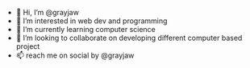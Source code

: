- 👋 Hi, I’m @grayjaw
- 👀 I’m interested in web dev and programming
- 🌱 I’m currently learning computer science
- 💞️ I’m looking to collaborate on developing different computer based project
- 📫 reach me on social by @grayjaw


<!---
grayjaw/grayjaw is a ✨ special ✨ repository because its `README.md` (this file) appears on your GitHub profile.
You can click the Preview link to take a look at your changes.
--->
